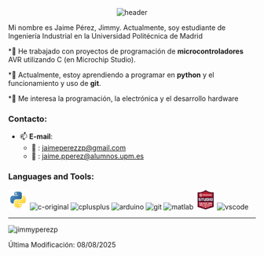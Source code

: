 <!-- HEADER -->
<div align="center" width="200">
  <img src="https://capsule-render.vercel.app/api?color=0:1408d0,50:0860d0,100:08c4d0&height=250&section=header&text=Hola!!%20Soy%20Jimmy&fontSize=30&type=waving&fontColor=fefefe&&animation=fadeIn"
  alt="header"/>
</div>

<div align="left" width="100">

Mi nombre es Jaime Pérez, Jimmy. Actualmente, soy estudiante de Ingeniería Industrial en la Universidad Politécnica de Madrid

*🔭 He trabajado con proyectos de programación de **microcontroladores** AVR utilizando C (en Microchip Studio).

*🌱 Actualmente, estoy aprendiendo a programar en **python** y el funcionamiento y uso de **git**.

*🌟 Me interesa la programación, la electrónica y el desarrollo hardware

### Contacto:

- 📫 **E-mail**:
  - 📨 : jaimeperezzp@gmail.com
  - 🏫 : jaime.pperez@alumnos.upm.es


<h3 align="left">Languages and Tools:</h3>

<p align="left"> 


  <img src="https://raw.githubusercontent.com/devicons/devicon/master/icons/python/python-original.svg" alt="python" width="40" height="40"/> 
  <img src="https://github.com/MarikIshtar007/MarikIshtar007/blob/master/images/c-original.svg" alt="c-original" width="40" height="40"/> 
  <img src="https://github.com/MarikIshtar007/MarikIshtar007/blob/master/images/cpp.svg" alt="cplusplus" width="40" height="40"/> 
  <img src="https://cdn.worldvectorlogo.com/logos/arduino-1.svg" alt="arduino" width="40" height="40"/> 
  <img src="https://www.vectorlogo.zone/logos/git-scm/git-scm-icon.svg" alt="git" width="40" height="40"/> 
  <img src="https://upload.wikimedia.org/wikipedia/commons/2/21/Matlab_Logo.png" alt="matlab" width="40" height="40"/>
  <img src="https://github.com/jimmyperezp/Trabajo-Micros-Parte-2/blob/main/MStudio_logo.png" alt="microchip" width ="40" height="40"/>
  <img src="https://cdn.jsdelivr.net/gh/devicons/devicon@latest/icons/vscode/vscode-original-wordmark.svg" alt="vscode" width ="40" height="40"/>




<div/>

----
<p align="left"> <img src="https://komarev.com/ghpvc/?username=jimmyperezp&label=Profile%20views&color=0e75b6&style=flat" alt="jimmyperezp" /> </p>
Última Modificación: 08/08/2025

  
  <!--
**jimmyperezp/jimmyperezp** is a ✨ _special_ ✨ repository because its `README.md` (this file) appears on your GitHub profile.

  
Here are some ideas to get you started:

- 🔭 I’m currently working on ...
- 🌱 I’m currently learning ...
- 👯 I’m looking to collaborate on ...
- 🤔 I’m looking for help with ...
- 💬 Ask me about ...
- 📫 How to reach me: ...
- 😄 Pronouns: ...
- ⚡ Fun fact: ...
-->
